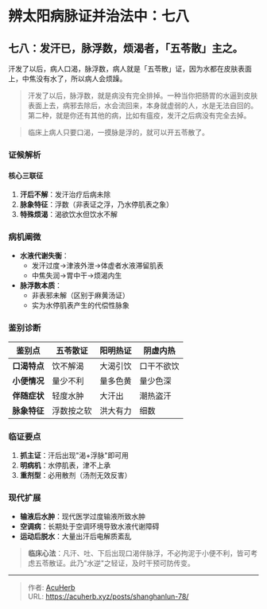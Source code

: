 # 辨太阳病脉证并治法中：七八


## 七八：发汗已，脉浮数，烦渴者，「五苓散」主之。

<!--more-->

汗发了以后，病人口渴，脉浮数，病人就是「五苓散」证，因为水都在皮肤表面上，中焦没有水了，所以病人会烦躁。

> 汗发了以后，脉浮数，就是病没有完全排掉。一种当你把肠胃的水逼到皮肤表面上去，病邪去除后，水会流回来，本身就虚弱的人，水是无法自回的。第二种，就是你还有其他的病，比如有瘟疫，发汗之后病没有完全去掉。

> 临床上病人只要口渴，一摸脉是浮的，就可以开五苓散了。

### 证候解析
#### 核心三联征
1. **汗后不解**：发汗治疗后病未除
2. **脉象特征**：浮数（非表证之浮，乃水停肌表之象）
3. **特殊烦渴**：渴欲饮水但饮水不解

### 病机阐微
- **水液代谢失衡**：
  - 发汗过度→津液外泄→体虚者水液滞留肌表
  - 中焦失润→胃中干→烦渴内生
- **脉浮数本质**：
  - 非表邪未解（区别于麻黄汤证）
  - 实为水停肌表产生的代偿性脉象

### 鉴别诊断
| 鉴别点 | 五苓散证 | 阳明热证 | 阴虚内热 |
|--------|----------|----------|----------|
| **口渴特点** | 饮不解渴 | 大渴引饮 | 口干不欲饮 |
| **小便情况** | 量少不利 | 量多色黄 | 量少色深 |
| **伴随症状** | 轻度水肿 | 大汗出 | 潮热盗汗 |
| **脉象特征** | 浮数按之软 | 洪大有力 | 细数 |

### 临证要点
1. **抓主证**：汗后出现"渴+浮脉"即可用
2. **明病机**：水停肌表，津不上承
3. **重剂型**：必用散剂（汤剂无效反害）

### 现代扩展
- **输液后水肿**：现代医学过度输液所致水肿
- **空调病**：长期处于空调环境导致水液代谢障碍
- **运动后脱水**：大量出汗后电解质紊乱

> **临床心法**：凡汗、吐、下后出现口渴伴脉浮，不必拘泥于小便不利，皆可考虑五苓散证。此乃"水逆"之轻证，及时干预可防传变。

---

> 作者: [AcuHerb](https://acuherb.xyz)  
> URL: https://acuherb.xyz/posts/shanghanlun-78/  

